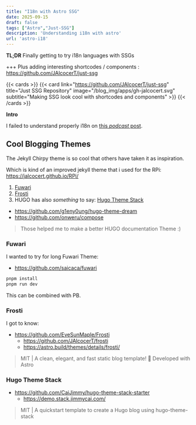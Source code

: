 ```yaml
---
title: "I18n with Astro SSG"
date: 2025-09-15
draft: false
tags: ["Astro","Just-SSG"]
description: 'Understanding i18n with astro'
url: 'astro-i18'
---
```


**TL;DR** Finally getting to try i18n languages with SSGs

+++ Plus adding interesting shortcodes / components : https://github.com/JAlcocerT/just-ssg

{{< cards >}}
  {{< card link="https://github.com/JAlcocerT/just-ssg" title="Just SSG Repository" image="/blog_img/apps/gh-jalcocert.svg" subtitle="Making SSG look cool with shortcodes and components" >}}
{{< /cards >}}

**Intro**

I failed to understand properly i18n on [this *podcast* post](https://jalcocert.github.io/JAlcocerT/tech-for-podcast/).




## Cool Blogging Themes

The Jekyll Chirpy theme is so cool that others have taken it as inspiration.

Which is kind of an improved jekyll theme that i used for the RPi: https://jalcocert.github.io/RPi/

1. [Fuwari](#fuwari)
2. [Frosti](#frosti)
3. HUGO has also *something* to say: [Hugo Theme Stack](#hugo-theme-stack)

* https://github.com/g1eny0ung/hugo-theme-dream
* https://github.com/onweru/compose

> Those helped me to make a better HUGO documentation Theme :)

### Fuwari

I wanted to try for long Fuwari Theme:

* https://github.com/saicaca/fuwari

```sh
pnpm install
pnpm run dev
```

This can be combined with PB.

### Frosti

I got to know: 

* https://github.com/EveSunMaple/Frosti
    * https://github.com/JAlcocerT/frosti
    * https://astro.build/themes/details/frosti/

> MIT |  A clean, elegant, and fast static blog template! 🚀 Developed with Astro


### Hugo Theme Stack

* https://github.com/CaiJimmy/hugo-theme-stack-starter
    * https://demo.stack.jimmycai.com/

> MIT |  A quickstart template to create a Hugo blog using hugo-theme-stack 